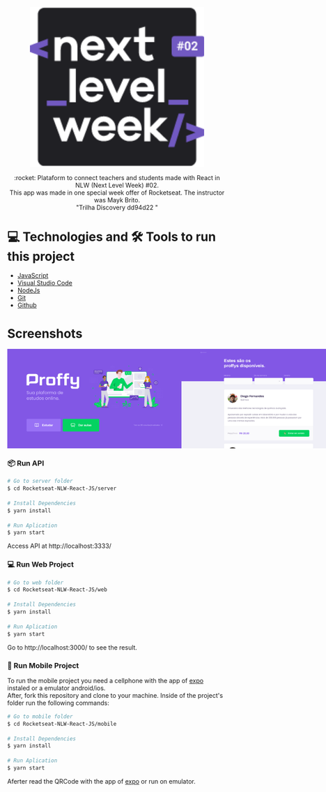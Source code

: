 <p align="center">
   <img src="public/images/NLW.png" alt="Turma" width="400"/>   
</p>
<p align="center">:rocket: Plataform to connect teachers and students made with React in NLW (Next Level Week) #02. <br>
This app was made in one special week offer of Rocketseat. The instructor was Mayk Brito.<br>
"Trilha Discovery
dd94d22
"
</p>

# :computer: Technologies and 🛠️ Tools to run this project
<ul>
 <li><a href="https://www.javascript.com/">JavaScript</a></li>
 <li><a href="https://code.visualstudio.com/">Visual Studio Code</a></li>
 <li><a href="https://nodejs.org/en/">NodeJs</a></li>
 <li><a href="https://git-scm.com/">Git</a></li>
 <li><a href="https://github.com/">Github</a></li>
</ul>

# Screenshots
<div style="display: flex; flex-direction: 'row'; align-items: 'center';">
   <img src="public/images/web-landing.png" width="400px">
   <img src="public/images/web-list.png" width="400px">
</div>

### 📦 Run API

```bash
# Go to server folder
$ cd Rocketseat-NLW-React-JS/server

# Install Dependencies
$ yarn install

# Run Aplication
$ yarn start
```
Access API at http://localhost:3333/

### 💻 Run Web Project

```bash
# Go to web folder
$ cd Rocketseat-NLW-React-JS/web

# Install Dependencies
$ yarn install

# Run Aplication
$ yarn start
```
Go to http://localhost:3000/ to see the result.

### 📱 Run Mobile Project

To run the mobile project you need a cellphone with the app of [expo](https://play.google.com/store/apps/details?id=host.exp.exponent) instaled or a emulator android/ios.
<br />
After, fork this repository and clone to your machine. Inside of the project's folder run the following commands:

```bash
# Go to mobile folder
$ cd Rocketseat-NLW-React-JS/mobile

# Install Dependencies
$ yarn install

# Run Aplication
$ yarn start
```
Aferter read the QRCode with the app of [expo](https://play.google.com/store/apps/details?id=host.exp.exponent) or run on emulator.
